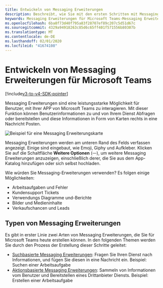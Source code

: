 ```yaml
---
title: Entwickeln von Messaging Erweiterungen
description: Beschreibt, wie Sie mit den ersten Schritten mit Messaging-Erweiterungen in Microsoft Teams beginnen
keywords: Messaging Erweiterungen für Microsoft Teams-Messaging Erweiterungen
ms.openlocfilehash: 6ba8f73d40f795a83f28707ef89c207c5d51d67c
ms.sourcegitcommit: 4329a94918263c85d6c65ff401f571556b80307b
ms.translationtype: MT
ms.contentlocale: de-DE
ms.lasthandoff: 02/01/2020
ms.locfileid: "41674108"
---
```

# <a name="develop-messaging-extensions-for-microsoft-teams"></a>Entwickeln von Messaging Erweiterungen für Microsoft Teams

[!include[v3-to-v4-SDK-pointer](~/includes/v3-to-v4-pointer-me.md)]

Messaging Erweiterungen sind eine leistungsstarke Möglichkeit für Benutzer, mit Ihrer APP von Microsoft Teams zu interagieren. Mit dieser Funktion können Benutzerinformationen zu und von Ihrem Dienst Abfragen oder bereitstellen und diese Informationen in Form von Karten rechts in eine Nachricht Posten.

![Beispiel für eine Messaging Erweiterungskarte](~/assets/images/compose-extensions/ceexample.png)

Messaging Erweiterungen werden am unteren Rand des Felds verfassen angezeigt. Einige sind eingebaut, wie Emoji, Giphy und Aufkleber. Klicken Sie auf die Schaltfläche **Weitere Optionen** (**&#8943;**), um weitere Messaging Erweiterungen anzuzeigen, einschließlich derer, die Sie aus dem App-Katalog hinzufügen oder sich selbst hochladen.

Wie würden Sie Messaging-Erweiterungen verwenden? Es folgen einige Möglichkeiten:

* Arbeitsaufgaben und Fehler
* Kundensupport Tickets
* Verwendungs Diagramme und-Berichte
* Bilder und Medieninhalte
* Verkaufschancen und Leads

## <a name="types-of-messaging-extensions"></a>Typen von Messaging Erweiterungen

Es gibt in erster Linie zwei Arten von Messaging Erweiterungen, die Sie für Microsoft Teams heute erstellen können. In den folgenden Themen werden Sie durch den Prozess der Erstellung dieser Schritte geleitet:

* [Suchbasierte Messaging Erweiterungen](~/resources/messaging-extension-v3/search-extensions.md): Fragen Sie Ihren Dienst nach Informationen, und fügen Sie diesen in eine Nachricht ein. Beispiel: Suchen einer Arbeitsaufgabe
* [Aktionsbasierte Messaging Erweiterungen](~/resources/messaging-extension-v3/create-extensions.md): Sammeln von Informationen vom Benutzer und Bereitstellen eines Drittanbieter Diensts. Beispiel: Erstellen einer Arbeitsaufgabe
